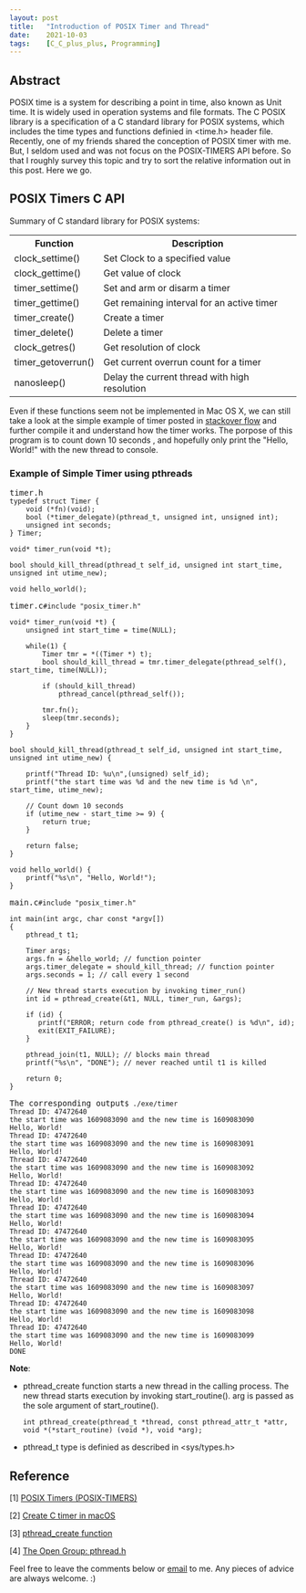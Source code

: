 ```yaml
---
layout: post
title:   "Introduction of POSIX Timer and Thread"
date:    2021-10-03
tags:    [C_C_plus_plus, Programming]
---
```


## Abstract ##
POSIX time is a system for describing a point in time, also known as Unit time. It is widely used in operation systems and file formats. The C POSIX library is a specification of a C standard library for POSIX systems, which includes the time types and functions definied in <time.h> header file. Recently, one of my friends shared the conception of POSIX timer with me. But, I seldom used and was not focus on the POSIX-TIMERS API before. So that I roughly survey this topic and try to sort the relative information out in this post. Here we go.

## POSIX Timers C API ##
Summary of C standard library for POSIX systems:
<table>
 <tr>
  <th>Function</th>
  <th>Description</th>
 </tr>
 <tr>
  <td>clock_settime()</td>
  <td>Set Clock to a specified value</td>
 </tr>
 <tr>
  <td>clock_gettime()</td>
  <td>Get value of clock</td>
 </tr>
 <tr>
  <td>timer_settime()</td>
  <td>Set and arm or disarm a timer</td>
 </tr>
 <tr>
  <td>timer_gettime()</td>
  <td>Get remaining interval for an active timer</td>
 </tr>
 <tr>
  <td>timer_create()</td>
  <td>Create a timer</td>
 </tr>
 <tr>
  <td>timer_delete()</td>
  <td>Delete a timer</td>
 </tr>
 <tr>
  <td>clock_getres()</td>
  <td>Get resolution of clock</td>
 </tr>
 <tr>
  <td>timer_getoverrun()</td>
  <td>Get current overrun count for a timer</td>
 </tr>
 <tr>
  <td>nanosleep()</td>
  <td>Delay the current thread with high resolution</td>
 </tr>
</table>

Even if these functions seem not be implemented in Mac OS X, we can still take a look at the simple example of timer posted in [stackover flow][stackoverflow] and further compile it and understand how the timer works. The porpose of this program is to count down 10 seconds , and hopefully only print the "Hello, World!" with the new thread to console.

### Example of Simple Timer using pthreads ###
<pre class="highlight">
timer.h
<code class="hljs"><span class="nb">typedef struct Timer {
    void (*fn)(void);
    bool (*timer_delegate)(pthread_t, unsigned int, unsigned int);
    unsigned int seconds;
} Timer;

void* timer_run(void *t);

bool should_kill_thread(pthread_t self_id, unsigned int start_time, unsigned int utime_new); 
 
void hello_world();
</span></code></pre>

<pre class="highlight">
timer.c<code class="hljs"><span class="nb">#include "posix_timer.h"

void* timer_run(void *t) {
    unsigned int start_time = time(NULL);

    while(1) {
        Timer tmr = *((Timer *) t);
        bool should_kill_thread = tmr.timer_delegate(pthread_self(), start_time, time(NULL));

        if (should_kill_thread) 
            pthread_cancel(pthread_self());

        tmr.fn();
        sleep(tmr.seconds);
    }
}

bool should_kill_thread(pthread_t self_id, unsigned int start_time, unsigned int utime_new) {

    printf("Thread ID: %u\n",(unsigned) self_id);
    printf("the start time was %d and the new time is %d \n", start_time, utime_new);

    // Count down 10 seconds
    if (utime_new - start_time >= 9) {
        return true;
    }

    return false;
}

void hello_world() {
    printf("%s\n", "Hello, World!");
}
</span></code></pre>

<pre class="highlight">
main.c<code class="hljs"><span class="nb">#include "posix_timer.h"

int main(int argc, char const *argv[])
{
    pthread_t t1;

    Timer args;
    args.fn = &hello_world; // function pointer
    args.timer_delegate = should_kill_thread; // function pointer
    args.seconds = 1; // call every 1 second

    // New thread starts execution by invoking timer_run()
    int id = pthread_create(&t1, NULL, timer_run, &args);

    if (id) {
       printf("ERROR; return code from pthread_create() is %d\n", id);
       exit(EXIT_FAILURE);
    }

    pthread_join(t1, NULL); // blocks main thread
    printf("%s\n", "DONE"); // never reached until t1 is killed

    return 0;
}
</span></code></pre>

<pre class="highlight">The corresponding output<code class="hljs"><span class="nb">$ ./exe/timer
Thread ID: 47472640
the start time was 1609083090 and the new time is 1609083090 
Hello, World!
Thread ID: 47472640
the start time was 1609083090 and the new time is 1609083091 
Hello, World!
Thread ID: 47472640
the start time was 1609083090 and the new time is 1609083092 
Hello, World!
Thread ID: 47472640
the start time was 1609083090 and the new time is 1609083093 
Hello, World!
Thread ID: 47472640
the start time was 1609083090 and the new time is 1609083094 
Hello, World!
Thread ID: 47472640
the start time was 1609083090 and the new time is 1609083095 
Hello, World!
Thread ID: 47472640
the start time was 1609083090 and the new time is 1609083096 
Hello, World!
Thread ID: 47472640
the start time was 1609083090 and the new time is 1609083097 
Hello, World!
Thread ID: 47472640
the start time was 1609083090 and the new time is 1609083098 
Hello, World!
Thread ID: 47472640
the start time was 1609083090 and the new time is 1609083099 
Hello, World!
DONE
</span></code></pre>

**Note**: 
- pthread_create function starts a new thread in the calling process. The new thread starts execution by invoking start_routine(). arg is passed as the sole argument of start_routine().

      int pthread_create(pthread_t *thread, const pthread_attr_t *attr, void *(*start_routine) (void *), void *arg);

- pthread_t type is definied as described in <sys/types.h> 

## Reference ##

[1] [POSIX Timers (POSIX-TIMERS)](https://docs.oracle.com/cd/E19048-01/chorus5/806-6897/architecture-17/index.html)

[2] [Create C timer in macOS](https://stackoverflow.com/questions/44807302/create-c-timer-in-macos/52905687)

[3] [pthread_create function](https://man7.org/linux/man-pages/man3/pthread_create.3.html)

[4] [The Open Group: pthread.h](https://pubs.opengroup.org/onlinepubs/7908799/xsh/pthread.h.html)



[stackoverflow]:https://stackoverflow.com/questions/44807302/create-c-timer-in-macos/52905687 "https://stackoverflow.com/questions/44807302/create-c-timer-in-macos/52905687"



<p>Feel free to leave the comments below or <a href="mailto:qazqazqaz850@gmail.com">email</a> to me. Any pieces of advice are always welcome. :)
